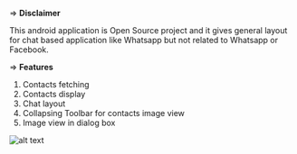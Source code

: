 
=> **Disclaimer**

This android application is Open Source project and it gives general layout for chat based application like Whatsapp but not related to Whatsapp or Facebook.

=> **Features**

1. Contacts fetching
2. Contacts display
3. Chat layout
4. Collapsing Toolbar for contacts image view
5. Image view in dialog box

![alt text](https://github.com/Lokeshm24/Whatsapp_Android_App/app/src/main/assets/Chat_Screen.png)